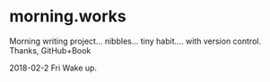 # morning.works

Morning writing project... nibbles... tiny habit.... with version control. Thanks, GitHub+Book

2018-02-2 Fri Wake up.

